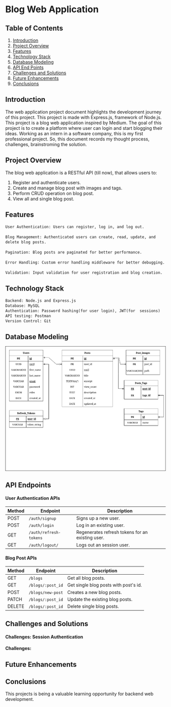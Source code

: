 # Blog Web Application

## Table of Contents
1. [Introduction](#introduction)
2. [Project Overview](#project-overview)
3. [Features](#features)
4. [Technology Stack](#technology-stack)
5. [Database Modeling](#database-modeling)
5. [API End Points](#api-endpoints)
6. [Challenges and Solutions](#challenges-and-solutions)
7. [Future Enhancements](#future-enhancements)
8. [Conclusions](#conclusions)

## Introduction
The web application project document highlights the development journey of this project. This project is made with Express.js, framework of Node.js. This project is a blog web application inspired by Medium. The goal of this project is to create a platform where user can login and start blogging their ideas. Working as an intern in a software company, this is my first professional project. So, this document records my thought process, challenges, brainstroming the solution.

## Project Overview
The blog web application is a RESTful API (till now), that allows users to:
1. Register and authenticate users.
2. Create and manage blog post with images and tags.
3. Perform CRUD operation on blog post.
4. View all and single blog post.

## Features
    User Authentication: Users can register, log in, and log out.

    Blog Management: Authenticated users can create, read, update, and delete blog posts.

    Pagination: Blog posts are paginated for better performance.

    Error Handling: Custom error handling middleware for better debugging.

    Validation: Input validation for user registration and blog creation.

## Technology Stack
    Backend: Node.js and Express.js
    Database: MySQL
    Authentication: Password hashing(for user login), JWT(for  sessions)
    API testing: Postman
    Version Control: Git

## Database Modeling
![ERD Diagrama](./images/Blog%20ERD.png)

## API Endpoints

#### User Authentication APIs
| Method | Endpoint          | Description                  |
|--------|-------------------|------------------------------|
| POST   | `/auth/signup` | Signs up a new user.     |
| POST   | `/auth/login` | Log in an existing user.     |
| GET   | `/auth/refresh-tokens` | Regenerates refresh tokens for an existing user.     |
| GET   | `/auth/logout/` | Logs out an session user.     |

#### Blog Post APIs
| Method | Endpoint          | Description                  |
|--------|-------------------|------------------------------|
| GET    |`/blogs`           | Get all blog posts.                          |
| GET    |`/blogs/:post_id`  | Get single blog posts with post's id.        |
| POST   |`/blogs/new-post`  | Creates a new blog posts.                    |
| PATCH  |`/blogs/:post_id`  | Update the existing blog posts.              |
| DELETE |`/blogs/:post_id`  | Delete single blog posts.                    |

## Challenges and Solutions
#### Challenges: Session Authentication
#### Challenges: 

## Future Enhancements

## Conclusions
This projects is being a valuable learning opportunity for backend web development.